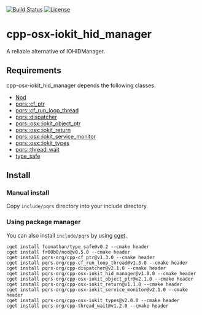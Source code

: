 [![Build Status](https://travis-ci.org/pqrs-org/cpp-osx-iokit_hid_manager.svg?branch=master)](https://travis-ci.org/pqrs-org/cpp-osx-iokit_hid_manager)
[![License](https://img.shields.io/badge/license-Boost%20Software%20License-blue.svg)](https://github.com/pqrs-org/cpp-osx-iokit_hid_manager/blob/master/LICENSE.md)

# cpp-osx-iokit_hid_manager

A reliable alternative of IOHIDManager.

## Requirements

cpp-osx-iokit_hid_manager depends the following classes.

- [Nod](https://github.com/fr00b0/nod)
- [pqrs::cf_ptr](https://github.com/pqrs-org/cpp-cf_ptr)
- [pqrs::cf_run_loop_thread](https://github.com/pqrs-org/cpp-cf_run_loop_thread)
- [pqrs::dispatcher](https://github.com/pqrs-org/cpp-dispatcher)
- [pqrs::osx::iokit_object_ptr](https://github.com/pqrs-org/cpp-osx-iokit_object_ptr)
- [pqrs::osx::iokit_return](https://github.com/pqrs-org/cpp-osx-iokit_return)
- [pqrs::osx::iokit_service_monitor](https://github.com/pqrs-org/cpp-osx-iokit_service_monitor)
- [pqrs::osx::iokit_types](https://github.com/pqrs-org/cpp-osx-iokit_types)
- [pqrs::thread_wait](https://github.com/pqrs-org/cpp-thread_wait)
- [type_safe](https://github.com/foonathan/type_safe)

## Install

### Manual install

Copy `include/pqrs` directory into your include directory.

### Using package manager

You can also install `include/pqrs` by using [cget](https://github.com/pfultz2/cget).

```shell
cget install foonathan/type_safe@v0.2 --cmake header
cget install fr00b0/nod@v0.5.0 --cmake header
cget install pqrs-org/cpp-cf_ptr@v1.3.0 --cmake header
cget install pqrs-org/cpp-cf_run_loop_thread@v1.3.0 --cmake header
cget install pqrs-org/cpp-dispatcher@v2.1.0 --cmake header
cget install pqrs-org/cpp-osx-iokit_hid_manager@v1.0.0 --cmake header
cget install pqrs-org/cpp-osx-iokit_object_ptr@v2.1.0 --cmake header
cget install pqrs-org/cpp-osx-iokit_return@v1.1.0 --cmake header
cget install pqrs-org/cpp-osx-iokit_service_monitor@v2.1.0 --cmake header
cget install pqrs-org/cpp-osx-iokit_types@v2.0.0 --cmake header
cget install pqrs-org/cpp-thread_wait@v1.2.0 --cmake header
```
